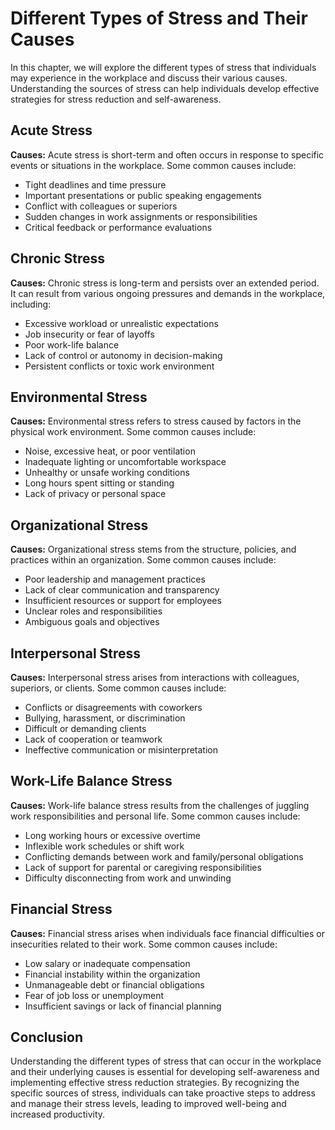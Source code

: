 Different Types of Stress and Their Causes
=====================================================

In this chapter, we will explore the different types of stress that individuals may experience in the workplace and discuss their various causes. Understanding the sources of stress can help individuals develop effective strategies for stress reduction and self-awareness.

Acute Stress
------------

**Causes:** Acute stress is short-term and often occurs in response to specific events or situations in the workplace. Some common causes include:

* Tight deadlines and time pressure
* Important presentations or public speaking engagements
* Conflict with colleagues or superiors
* Sudden changes in work assignments or responsibilities
* Critical feedback or performance evaluations

Chronic Stress
--------------

**Causes:** Chronic stress is long-term and persists over an extended period. It can result from various ongoing pressures and demands in the workplace, including:

* Excessive workload or unrealistic expectations
* Job insecurity or fear of layoffs
* Poor work-life balance
* Lack of control or autonomy in decision-making
* Persistent conflicts or toxic work environment

Environmental Stress
--------------------

**Causes:** Environmental stress refers to stress caused by factors in the physical work environment. Some common causes include:

* Noise, excessive heat, or poor ventilation
* Inadequate lighting or uncomfortable workspace
* Unhealthy or unsafe working conditions
* Long hours spent sitting or standing
* Lack of privacy or personal space

Organizational Stress
---------------------

**Causes:** Organizational stress stems from the structure, policies, and practices within an organization. Some common causes include:

* Poor leadership and management practices
* Lack of clear communication and transparency
* Insufficient resources or support for employees
* Unclear roles and responsibilities
* Ambiguous goals and objectives

Interpersonal Stress
--------------------

**Causes:** Interpersonal stress arises from interactions with colleagues, superiors, or clients. Some common causes include:

* Conflicts or disagreements with coworkers
* Bullying, harassment, or discrimination
* Difficult or demanding clients
* Lack of cooperation or teamwork
* Ineffective communication or misinterpretation

Work-Life Balance Stress
------------------------

**Causes:** Work-life balance stress results from the challenges of juggling work responsibilities and personal life. Some common causes include:

* Long working hours or excessive overtime
* Inflexible work schedules or shift work
* Conflicting demands between work and family/personal obligations
* Lack of support for parental or caregiving responsibilities
* Difficulty disconnecting from work and unwinding

Financial Stress
----------------

**Causes:** Financial stress arises when individuals face financial difficulties or insecurities related to their work. Some common causes include:

* Low salary or inadequate compensation
* Financial instability within the organization
* Unmanageable debt or financial obligations
* Fear of job loss or unemployment
* Insufficient savings or lack of financial planning

Conclusion
----------

Understanding the different types of stress that can occur in the workplace and their underlying causes is essential for developing self-awareness and implementing effective stress reduction strategies. By recognizing the specific sources of stress, individuals can take proactive steps to address and manage their stress levels, leading to improved well-being and increased productivity.
